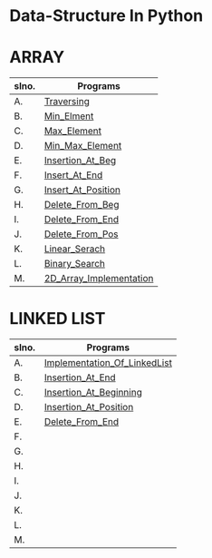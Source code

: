 # Data-Structure In Python

# ARRAY
| slno. | Programs                                                                                                                               |
| ----- | -------------------------------------------------------------------------------------------------------------------------------------- |
| A.    | [Traversing             ](https://github.com/hacker-404-error/Data-Structure-In-Python/blob/master/Array/A-Traversing.py)              |
| B.    | [Min_Elment             ](https://github.com/hacker-404-error/Data-Structure-In-Python/blob/master/Array/B-Min_Elment.py)              |
| C.    | [Max_Element            ](https://github.com/hacker-404-error/Data-Structure-In-Python/blob/master/Array/C-Max_Element.py)             |
| D.    | [Min_Max_Element        ](https://github.com/hacker-404-error/Data-Structure-In-Python/blob/master/Array/D-Min_Max_Element.py)         |
| E.    | [Insertion_At_Beg       ](https://github.com/hacker-404-error/Data-Structure-In-Python/blob/master/Array/E-Insertion_At_Beg.py)        |
| F.    | [Insert_At_End          ](https://github.com/hacker-404-error/Data-Structure-In-Python/blob/master/Array/F-Insert_At_End.py)           |
| G.    | [Insert_At_Position     ](https://github.com/hacker-404-error/Data-Structure-In-Python/blob/master/Array/G-Insert_At_Position.py)      |
| H.    | [Delete_From_Beg        ](https://github.com/hacker-404-error/Data-Structure-In-Python/blob/master/Array/H-Delete_From_Beg.py)         |
| I.    | [Delete_From_End        ](https://github.com/hacker-404-error/Data-Structure-In-Python/blob/master/Array/I-Delete_From_End.py)         |
| J.    | [Delete_From_Pos        ](https://github.com/hacker-404-error/Data-Structure-In-Python/blob/master/Array/J-Delete_From_Pos.py)         |
| K.    | [Linear_Serach          ](https://github.com/hacker-404-error/Data-Structure-In-Python/blob/master/Array/K-Linear_Serach.py)           |
| L.    | [Binary_Search          ](https://github.com/hacker-404-error/Data-Structure-In-Python/blob/master/Array/L-Binary_Search.py)           |
| M.    | [2D_Array_Implementation](https://github.com/hacker-404-error/Data-Structure-In-Python/blob/master/Array/M-2D_Array_Implementation.py) |

 # LINKED LIST
 | slno. | Programs                         |
 | ----- | -------------------------------- |
 | A.    | [Implementation_Of_LinkedList]() |
 | B.    | [Insertion_At_End]()             |
 | C.    | [Insertion_At_Beginning]()       |
 | D.    | [Insertion_At_Position]()        |
 | E.    | [Delete_From_End]()              |
 | F.    | []()                             |
 | G.    | []()                             |
 | H.    | []()                             |
 | I.    | []()                             |
 | J.    | []()                             |
 | K.    | []()                             |
 | L.    | []()                             |
 | M.    | []()                             |
 
